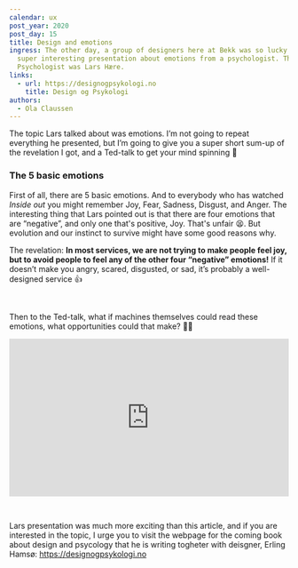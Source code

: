 ```yaml
---
calendar: ux
post_year: 2020
post_day: 15
title: Design and emotions
ingress: The other day, a group of designers here at Bekk was so lucky to get a
  super interesting presentation about emotions from a psychologist. The
  Psychologist was Lars Hære.
links:
  - url: https://designogpsykologi.no
    title: Design og Psykologi
authors:
  - Ola Claussen
---
```



The topic Lars talked about was emotions. I’m not going to repeat everything he presented, but I’m going to give you a super short sum-up of the revelation I got, and a Ted-talk to get your mind spinning 🤯 



### The 5 basic emotions 

First of all, there are 5 basic emotions. And to everybody who has watched *Inside out* you might remember Joy, Fear, Sadness, Disgust, and Anger. The interesting thing that Lars pointed out is that there are four emotions that are “negative”, and only one that's positive, Joy. That's unfair 😫. But evolution and our instinct to survive might have some good reasons why.  

The revelation: **In most services, we are not trying to make people feel joy, but to avoid people to feel any of the other four “negative” emotions!** If it doesn’t make you angry, scared, disgusted, or sad, it’s probably a well-designed service 👍

<p>&nbsp;</p>

Then to the Ted-talk, what if machines themselves could read these emotions, what opportunities could that make? 🤷‍♂️

<div style="max-width:854px"><div style="position:relative;height:0;padding-bottom:56.25%"><iframe src="https://embed.ted.com/talks/lang/en/kostas_karpouzis_can_machines_read_your_emotions" width="854" height="480" style="position:absolute;left:0;top:0;width:100%;height:100%" frameborder="0" scrolling="no" allowfullscreen></iframe></div></div>

<p>&nbsp;</p>


Lars presentation was much more exciting than this article, and if you are interested in the topic, I urge you to visit the webpage for the coming book about design and psycology that he is writing togheter with deisgner, Erling Hamsø:  https://designogpsykologi.no
